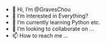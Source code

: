 - 👋 Hi, I’m @GravesChou
- 👀 I’m interested in Everything?
- 🌱 I’m currently learning Python etc.
- 💞️ I’m looking to collaborate on ...
- 📫 How to reach me ...

<!---
GravesChou/GravesChou is a ✨ special ✨ repository because its `README.md` (this file) appears on your GitHub profile.
You can click the Preview link to take a look at your changes.
--->

